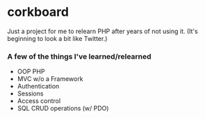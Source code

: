 # corkboard
Just a project for me to relearn PHP after years of not using it. (It's beginning to look a bit like Twitter.)

### A few of the things I've learned/relearned
* OOP PHP
* MVC w/o a Framework
* Authentication
* Sessions
* Access control
* SQL CRUD operations (w/ PDO)
